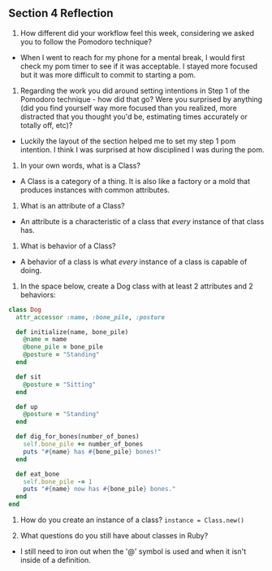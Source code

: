 ## Section 4 Reflection

1. How different did your workflow feel this week, considering we asked you to follow the Pomodoro technique?
- When I went to reach for my phone for a mental break, I would first check my pom timer to see if it was acceptable. I stayed more focused but it was more difficult to commit to starting a pom.

1. Regarding the work you did around setting intentions in Step 1 of the Pomodoro technique - how did that go? Were you surprised by anything (did you find yourself way more focused than you realized, more distracted that you thought you'd be, estimating times accurately or totally off, etc)?
- Luckily the layout of the section helped me to set my step 1 pom intention. I think I was surprised at how disciplined I was during the pom.

1. In your own words, what is a Class?
- A Class is a category of a thing. It is also like a factory or a mold that produces instances with common attributes.

1. What is an attribute of a Class?
- An attribute is a characteristic of a class that *every* instance of that class has.

1. What is behavior of a Class?
- A behavior of a class is what *every* instance of a class is capable of doing.

1. In the space below, create a Dog class with at least 2 attributes and 2 behaviors:

```rb
class Dog
  attr_accessor :name, :bone_pile, :posture

  def initialize(name, bone_pile)
    @name = name
    @bone_pile = bone_pile
    @posture = "Standing"
  end

  def sit
    @posture = "Sitting"
  end

  def up
    @posture = "Standing"
  end

  def dig_for_bones(number_of_bones)
    self.bone_pile += number_of_bones
    puts "#{name} has #{bone_pile} bones!"
  end

  def eat_bone
    self.bone_pile -= 1
    puts "#{name} now has #{bone_pile} bones."
  end
end
```

1. How do you create an instance of a class?
`instance = Class.new()`

1. What questions do you still have about classes in Ruby?
- I still need to iron out when the '@' symbol is used and when it isn't inside of a definition.
